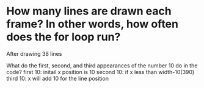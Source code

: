# How many lines are drawn each frame? In other words, how often does the for loop run?
After drawing 38 lines

What do the first, second, and third appearances of the number 10 do in the code?
first 10: initail x position is 10
second 10: if x less than width-10(390)
third 10: x will add 10 for the line position
